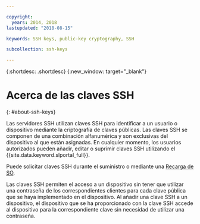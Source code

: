```yaml
---

copyright:
  years: 2014, 2018
lastupdated: "2018-08-15"

keywords: SSH keys, public-key cryptography, SSH

subcollection: ssh-keys

---
```


{:shortdesc: .shortdesc}
{:new_window: target="_blank"}

# Acerca de las claves SSH
{: #about-ssh-keys}

Las servidores SSH utilizan claves SSH para identificar a un usuario o dispositivo mediante la criptografía de claves públicas. Las claves SSH se componen de una combinación alfanumérica y son exclusivas del dispositivo al que están asignadas. En cualquier momento, los usuarios autorizados pueden añadir, editar o suprimir claves SSH utilizando el {{site.data.keyword.slportal_full}}.

Puede solicitar claves SSH durante el suministro o mediante una [Recarga de SO](/docs/infrastructure/software?topic=software-reloading-the-os).


Las claves SSH permiten el acceso a un dispositivo sin tener que utilizar una contraseña de los correspondientes clientes para cada clave pública que se haya implementado en el dispositivo. Al añadir una clave SSH a un dispositivo, el dispositivo que se ha proporcionado con la clave SSH accede al dispositivo para la correspondiente clave sin necesidad de utilizar una contraseña.
